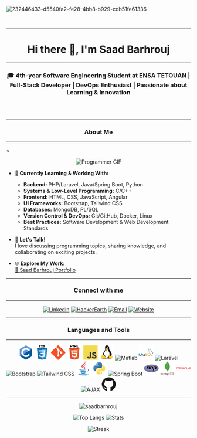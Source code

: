 ![232446433-d5540fa2-fe28-4bb8-b929-cdb51fe61336](https://github.com/SaadBarhrouj/SaadBarhrouj/assets/157226977/dba34c6c-e141-4c3d-821f-4dcdac0dc1de)
<!---
Created using the README generator
-->
<br>
<hr>
<h1 align="center">Hi there 👋, I'm Saad Barhrouj</h1>
<hr>
<h3 align="center">🎓 4th-year Software Engineering Student at ENSA TETOUAN | Full-Stack Developer | DevOps Enthusiast | Passionate about Learning & Innovation</h3>

<br>
<br>
<hr>
<h3 align="center">About Me</h3>
<hr>
<<p align="center">
  <img src="https://user-images.githubusercontent.com/63050133/156676671-d5b2e362-97d4-4404-9447-dd71ddfea82f.gif" 
       alt="Programmer GIF" width="200" height="200" />
</p>
  
- 🌱 **Currently Learning & Working With:**  
  - **Backend:** PHP/Laravel, Java/Spring Boot, Python  
  - **Systems & Low-Level Programming:** C/C++  
  - **Frontend:** HTML, CSS, JavaScript, Angular  
  - **UI Frameworks:** Bootstrap, Tailwind CSS  
  - **Databases:** MongoDB, PL/SQL  
  - **Version Control & DevOps:** Git/GitHub, Docker, Linux  
  - **Best Practices:** Software Development & Web Development Standards  

- 💬 **Let's Talk!**  
  I love discussing programming topics, sharing knowledge, and collaborating on exciting projects.  

- 🌐 **Explore My Work:**  
  [🔗 Saad Barhrouj Portfolio](https://portfolio-saad-barhrouj.netlify.app/)  


<hr>
<h3 align="center">Connect with me</h3>
<hr>

<p align="center">
  <a href="https://linkedin.com/in/saad-barhrouj-b37270295" target="_blank"><img align="center" src="https://raw.githubusercontent.com/rahuldkjain/github-profile-readme-generator/master/src/images/icons/Social/linked-in-alt.svg" alt="LinkedIn" height="30" width="40" /></a>
  <a href="https://www.hackerearth.com/@saad_barhrouj" target="_blank"><img align="center" src="https://raw.githubusercontent.com/rahuldkjain/github-profile-readme-generator/master/src/images/icons/Social/hackerearth.svg" alt="HackerEarth" height="30" width="40" /></a>
  <a href="mailto:saad.barhrouj2001@gmail.com" target="_blank"><img align="center" src="https://img.icons8.com/color/48/000000/gmail.png" alt="Email" height="30" width="40" /></a>
  <a href="https://portfolio-saad-barhrouj.netlify.app/" target="_blank"><img align="center" src="https://img.icons8.com/fluent/48/000000/domain.png" alt="Website" height="30" width="40" /></a>
</p>
<hr>
<h3 align="center">Languages and Tools</h3>
<hr>

<p align="center">
  <img src="https://raw.githubusercontent.com/devicons/devicon/master/icons/c/c-original.svg" alt="C" height="40" width="40" />
  <img src="https://raw.githubusercontent.com/devicons/devicon/master/icons/css3/css3-original-wordmark.svg" alt="CSS3" height="40" width="40" />
  <img src="https://raw.githubusercontent.com/devicons/devicon/master/icons/git/git-original.svg" alt="Git" height="40" width="40" />
  <img src="https://raw.githubusercontent.com/devicons/devicon/master/icons/html5/html5-original-wordmark.svg" alt="HTML5" height="40" width="40" />
  <img src="https://raw.githubusercontent.com/devicons/devicon/master/icons/javascript/javascript-original.svg" alt="JavaScript" height="40" width="40" />
  <img src="https://raw.githubusercontent.com/devicons/devicon/master/icons/linux/linux-original.svg" alt="Linux" height="40" width="40" />
  <img src="https://upload.wikimedia.org/wikipedia/commons/2/21/Matlab_Logo.png" alt="Matlab" height="40" width="40" />
  <img src="https://raw.githubusercontent.com/devicons/devicon/master/icons/mysql/mysql-original-wordmark.svg" alt="MySQL" height="40" width="40" />
  <img src="https://cdn.jsdelivr.net/npm/simple-icons@v7/icons/laravel.svg" alt="Laravel" height="40" width="40" />
  <img src="https://cdn.jsdelivr.net/gh/devicons/devicon/icons/bootstrap/bootstrap-plain.svg" alt="Bootstrap" height="40" width="40" />
  <img src="https://upload.wikimedia.org/wikipedia/commons/d/d5/Tailwind_CSS_Logo.svg" alt="Tailwind CSS" height="40" width="40" />
  <img src="https://raw.githubusercontent.com/devicons/devicon/master/icons/java/java-original.svg" alt="Java" height="40" width="40" />
  <img src="https://raw.githubusercontent.com/devicons/devicon/master/icons/python/python-original.svg" alt="Python" height="40" width="40" />
  <img src="https://www.vectorlogo.zone/logos/springio/springio-icon.svg" alt="Spring Boot" height="40" width="40" />
  <img src="https://raw.githubusercontent.com/devicons/devicon/master/icons/php/php-original.svg" alt="PHP" height="40" width="40" />
  <img src="https://raw.githubusercontent.com/devicons/devicon/master/icons/mongodb/mongodb-original-wordmark.svg" alt="MongoDB" height="40" width="40" />
  <img src="https://raw.githubusercontent.com/devicons/devicon/master/icons/oracle/oracle-original.svg" alt="PL/SQL" height="40" width="40" />
  <img src="https://raw.githubusercontent.com/devicons/devicon/master/icons/ajax/ajax-plain.svg" alt="AJAX" height="40" width="40" />
  <img src="https://raw.githubusercontent.com/devicons/devicon/master/icons/github/github-original.svg" alt="GitHub" height="40" width="40" />
</p>

<hr>
<p align="center">
  <img src="https://komarev.com/ghpvc/?username=saadbarhrouj&label=Profile%20views&color=0e75b6&style=flat" alt="saadbarhrouj" />
</p>

<p align="center">
  <img src="https://github-readme-stats.vercel.app/api/top-langs/?username=saadbarhrouj&layout=compact&theme=radical" alt="Top Langs" />
  <img src="https://github-readme-stats.vercel.app/api?username=saadbarhrouj&show_icons=true&theme=radical" alt="Stats" />
</p>

<p align="center">
  <img src="https://github-readme-streak-stats.herokuapp.com/?user=saadbarhrouj&theme=radical" alt="Streak" />
</p>
